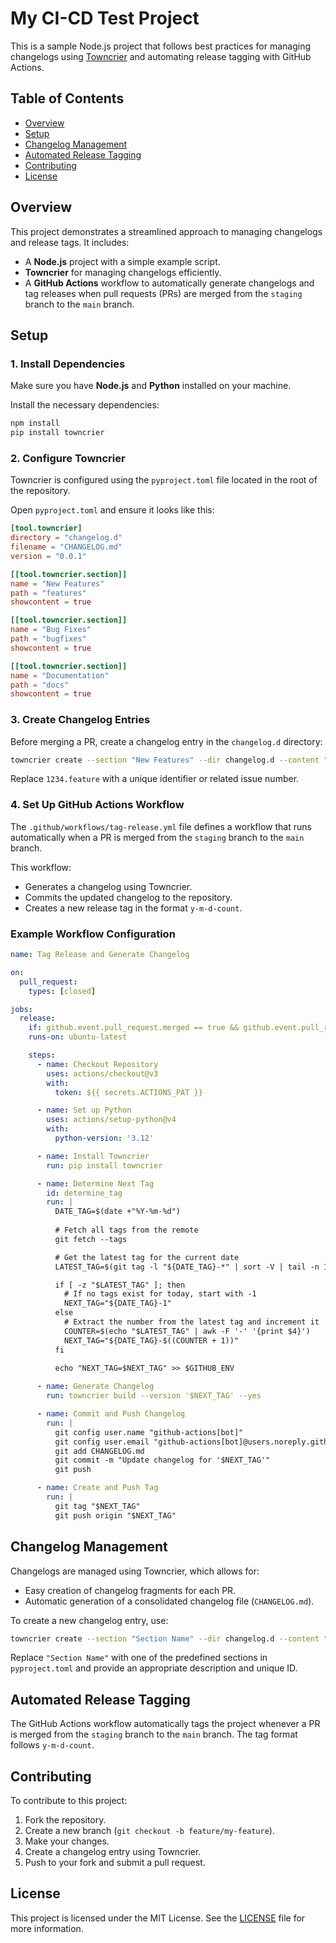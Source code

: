 # My CI-CD Test Project

This is a sample Node.js project that follows best practices for managing changelogs using [Towncrier](https://github.com/twisted/towncrier) and automating release tagging with GitHub Actions.

## Table of Contents

- [Overview](#overview)
- [Setup](#setup)
- [Changelog Management](#changelog-management)
- [Automated Release Tagging](#automated-release-tagging)
- [Contributing](#contributing)
- [License](#license)

## Overview

This project demonstrates a streamlined approach to managing changelogs and release tags. It includes:

- A **Node.js** project with a simple example script.
- **Towncrier** for managing changelogs efficiently.
- A **GitHub Actions** workflow to automatically generate changelogs and tag releases when pull requests (PRs) are merged from the `staging` branch to the `main` branch.

## Setup

### 1. Install Dependencies

Make sure you have **Node.js** and **Python** installed on your machine.

Install the necessary dependencies:

```bash
npm install
pip install towncrier
```

### 2. Configure Towncrier

Towncrier is configured using the `pyproject.toml` file located in the root of the repository.

Open `pyproject.toml` and ensure it looks like this:

```toml
[tool.towncrier]
directory = "changelog.d"
filename = "CHANGELOG.md"
version = "0.0.1"

[[tool.towncrier.section]]
name = "New Features"
path = "features"
showcontent = true

[[tool.towncrier.section]]
name = "Bug Fixes"
path = "bugfixes"
showcontent = true

[[tool.towncrier.section]]
name = "Documentation"
path = "docs"
showcontent = true
```

### 3. Create Changelog Entries

Before merging a PR, create a changelog entry in the `changelog.d` directory:

```bash
towncrier create --section "New Features" --dir changelog.d --content "Added initial project setup." 1234.feature
```

Replace `1234.feature` with a unique identifier or related issue number.

### 4. Set Up GitHub Actions Workflow

The `.github/workflows/tag-release.yml` file defines a workflow that runs automatically when a PR is merged from the `staging` branch to the `main` branch.

This workflow:

- Generates a changelog using Towncrier.
- Commits the updated changelog to the repository.
- Creates a new release tag in the format `y-m-d-count`.

### Example Workflow Configuration

```yaml
name: Tag Release and Generate Changelog

on:
  pull_request:
    types: [closed]

jobs:
  release:
    if: github.event.pull_request.merged == true && github.event.pull_request.base.ref == 'main' && github.event.pull_request.head.ref == 'staging'
    runs-on: ubuntu-latest

    steps:
      - name: Checkout Repository
        uses: actions/checkout@v3
        with:
          token: ${{ secrets.ACTIONS_PAT }}

      - name: Set up Python
        uses: actions/setup-python@v4
        with:
          python-version: '3.12'

      - name: Install Towncrier
        run: pip install towncrier

      - name: Determine Next Tag
        id: determine_tag
        run: |
          DATE_TAG=$(date +"%Y-%m-%d")
          
          # Fetch all tags from the remote
          git fetch --tags

          # Get the latest tag for the current date
          LATEST_TAG=$(git tag -l "${DATE_TAG}-*" | sort -V | tail -n 1)

          if [ -z "$LATEST_TAG" ]; then
            # If no tags exist for today, start with -1
            NEXT_TAG="${DATE_TAG}-1"
          else
            # Extract the number from the latest tag and increment it
            COUNTER=$(echo "$LATEST_TAG" | awk -F '-' '{print $4}')
            NEXT_TAG="${DATE_TAG}-$((COUNTER + 1))"
          fi

          echo "NEXT_TAG=$NEXT_TAG" >> $GITHUB_ENV
  
      - name: Generate Changelog
        run: towncrier build --version '$NEXT_TAG' --yes

      - name: Commit and Push Changelog
        run: |
          git config user.name "github-actions[bot]"
          git config user.email "github-actions[bot]@users.noreply.github.com"
          git add CHANGELOG.md
          git commit -m "Update changelog for '$NEXT_TAG'"
          git push

      - name: Create and Push Tag
        run: |
          git tag "$NEXT_TAG"
          git push origin "$NEXT_TAG"
```

## Changelog Management

Changelogs are managed using Towncrier, which allows for:

- Easy creation of changelog fragments for each PR.
- Automatic generation of a consolidated changelog file (`CHANGELOG.md`).

To create a new changelog entry, use:

```bash
towncrier create --section "Section Name" --dir changelog.d --content "Description of the change." unique-id.feature
```

Replace `"Section Name"` with one of the predefined sections in `pyproject.toml` and provide an appropriate description and unique ID.

## Automated Release Tagging

The GitHub Actions workflow automatically tags the project whenever a PR is merged from the `staging` branch to the `main` branch. The tag format follows `y-m-d-count`.

## Contributing

To contribute to this project:

1. Fork the repository.
2. Create a new branch (`git checkout -b feature/my-feature`).
3. Make your changes.
4. Create a changelog entry using Towncrier.
5. Push to your fork and submit a pull request.

## License

This project is licensed under the MIT License. See the [LICENSE](LICENSE) file for more information.
